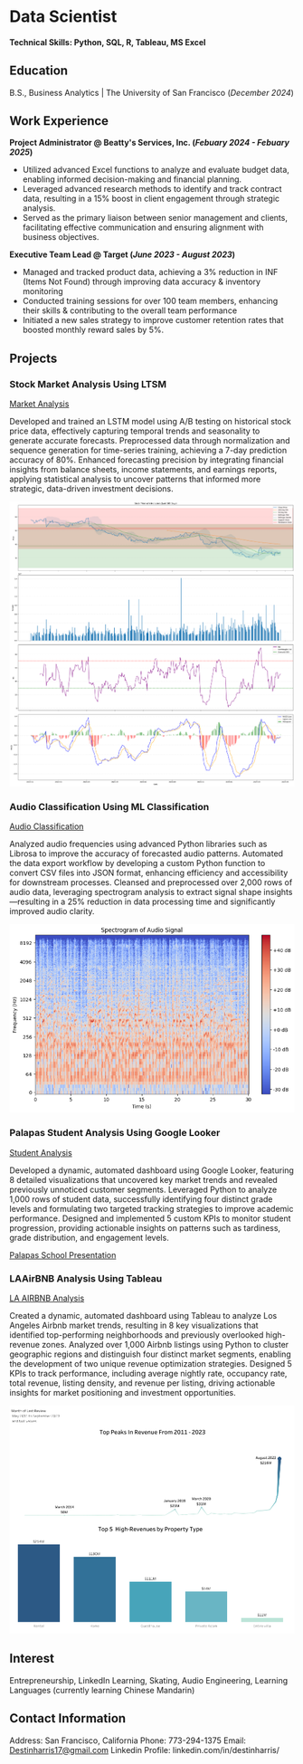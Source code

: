 # Data Scientist

#### Technical Skills: Python, SQL, R, Tableau, MS Excel

## Education			        		
B.S., Business Analytics | The University of San Francisco (_December 2024_)

## Work Experience

**Project Administrator @ Beatty's Services, Inc. (_Febuary 2024 - Febuary 2025_)**
- Utilized advanced Excel functions to analyze and evaluate budget data, enabling informed decision-making and financial planning.
- Leveraged advanced research methods to identify and track contract data, resulting in a 15% boost in client engagement through strategic analysis.
- Served as the primary liaison between senior management and clients, facilitating effective communication and ensuring alignment with business objectives.
  
**Executive Team Lead @ Target (_June 2023 - August 2023_)**
- Managed and tracked product data, achieving a 3% reduction in INF (Items Not Found) through improving data accuracy &
inventory monitoring
- Conducted training sessions for over 100 team members, enhancing their skills & contributing to the overall team performance
- Initiated a new sales strategy to improve customer retention rates that boosted monthly reward sales by 5%.

## Projects
### Stock Market Analysis Using LTSM
[Market Analysis](https://colab.research.google.com/drive/1G4I9xmU1fPAnMgO6YJPcSiLRY2EK34nK?usp=sharing)

Developed and trained an LSTM model using A/B testing on historical stock price data, effectively capturing temporal trends and seasonality to generate accurate forecasts. Preprocessed data through normalization and sequence generation for time-series training, achieving a 7-day prediction accuracy of 80%. Enhanced forecasting precision by integrating financial insights from balance sheets, income statements, and earnings reports, applying statistical analysis to uncover patterns that informed more strategic, data-driven investment decisions.

![Market Analysis](Assets/StockMarketAnalysis.png)

### Audio Classification Using ML Classification
[Audio Classification](https://colab.research.google.com/drive/1ybI829q9ypgxR1D--fforarXbvOq4qmm?usp=sharing)

Analyzed audio frequencies using advanced Python libraries such as Librosa to improve the accuracy of forecasted audio patterns. Automated the data export workflow by developing a custom Python function to convert CSV files into JSON format, enhancing efficiency and accessibility for downstream processes. Cleansed and preprocessed over 2,000 rows of audio data, leveraging spectrogram analysis to extract signal shape insights—resulting in a 25% reduction in data processing time and significantly improved audio clarity.

![Spectrogram](Assets/Spectrogram.png)

### Palapas Student Analysis Using Google Looker
[Student Analysis](https://lookerstudio.google.com/reporting/29a4ad75-cf67-4d34-9592-c0a2952e0312)

Developed a dynamic, automated dashboard using Google Looker, featuring 8 detailed visualizations that uncovered key market trends and revealed previously unnoticed customer segments. Leveraged Python to analyze 1,000 rows of student data, successfully identifying four distinct grade levels and formulating two targeted tracking strategies to improve academic performance. Designed and implemented 5 custom KPIs to monitor student progression, providing actionable insights on patterns such as tardiness, grade distribution, and engagement levels.

[Palapas School Presentation](https://docs.google.com/presentation/d/1YZ1_IkfqzgOHQtMLlAd_humB4RueC14uqa_V7W2nGIE/edit?usp=sharing)

### LAAirBNB Analysis Using Tableau
[LA AIRBNB Analysis](https://lookerstudio.google.com/reporting/29a4ad75-cf67-4d34-9592-c0a2952e0312)

Created a dynamic, automated dashboard using Tableau to analyze Los Angeles Airbnb market trends, resulting in 8 key visualizations that identified top-performing neighborhoods and previously overlooked high-revenue zones. Analyzed over 1,000 Airbnb listings using Python to cluster geographic regions and distinguish four distinct market segments, enabling the development of two unique revenue optimization strategies. Designed 5 KPIs to track performance, including average nightly rate, occupancy rate, total revenue, listing density, and revenue per listing, driving actionable insights for market positioning and investment opportunities.

![Palapas School](Assets/TopRevenueOverviewDashboard.png)


## Interest

Entrepreneurship, LinkedIn Learning, Skating, Audio Engineering, Learning Languages (currently learning Chinese Mandarin)

## Contact Information

Address: San Francisco, California 
Phone: 773-294-1375 
Email: Destinharris17@gmail.com 
Linkedin Profile: linkedin.com/in/destinharris/ 
